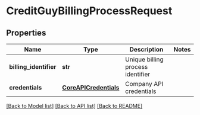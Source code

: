# CreditGuyBillingProcessRequest

## Properties
Name | Type | Description | Notes
------------ | ------------- | ------------- | -------------
**billing_identifier** | **str** | Unique billing process identifier | 
**credentials** | [**CoreAPICredentials**](CoreAPICredentials.md) | Company API credentials | 

[[Back to Model list]](../README.md#documentation-for-models) [[Back to API list]](../README.md#documentation-for-api-endpoints) [[Back to README]](../README.md)


